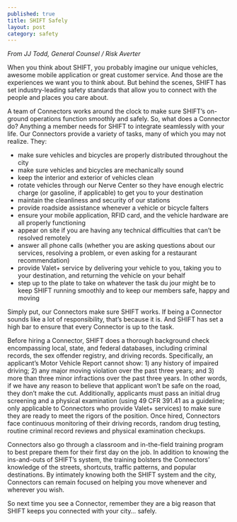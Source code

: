 ```yaml
---
published: true
title: SHIFT Safely
layout: post
category: safety
---
```

*From JJ Todd, General Counsel / Risk Averter*

When you think about SHIFT, you probably imagine our unique vehicles, awesome mobile application or great customer service. And those are the experiences we want you to think about. But behind the scenes, SHIFT has set industry-leading safety standards that allow you to connect with the people and places you care about.

A team of Connectors works around the clock to make sure SHIFT’s on-ground operations function smoothly and safely. So, what does a Connector do? Anything a member needs for SHIFT to integrate seamlessly with your life. Our Connectors provide a variety of tasks, many of which you may not realize. They:
- make sure vehicles and bicycles are properly distributed throughout the city
- make sure vehicles and bicycles are mechanically sound
- keep the interior and exterior of vehicles clean
- rotate vehicles through our Nerve Center so they have enough electric charge (or gasoline, if applicable) to get you to your destination 
- maintain the cleanliness and security of our stations
- provide roadside assistance whenever a vehicle or bicycle falters
- ensure your mobile application, RFID card, and the vehicle hardware are all properly functioning
- appear on site if you are having any technical difficulties that can’t be resolved remotely
- answer all phone calls (whether you are asking questions about our services, resolving a problem, or even asking for a restaurant recommendation)
- provide Valet+ service by delivering your vehicle to you, taking you to your destination, and returning the vehicle on your behalf
- step up to the plate to take on whatever the task du jour might be to keep SHIFT running smoothly and to keep our members safe, happy and moving

Simply put, our Connectors make sure SHIFT works. If being a Connector sounds like a lot of responsibility, that’s because it is. And SHIFT has set a high bar to ensure that every Connector is up to the task. 

Before hiring a Connector, SHIFT does a thorough background check encompassing local, state, and federal databases, including criminal records, the sex offender registry, and driving records. Specifically, an applicant’s Motor Vehicle Report cannot show: 1) any history of impaired driving; 2) any major moving violation over the past three years; and 3) more than three minor infractions over the past three years. In other words, if we have any reason to believe that applicant won’t be safe on the road, they don’t make the cut. Additionally, applicants must pass an initial drug screening and a physical examination (using 49 CFR 391.41 as a guideline; only applicable to Connectors who provide Valet+ services) to make sure they are ready to meet the rigors of the position. Once hired, Connectors face continuous monitoring of their driving records, random drug testing, routine criminal record reviews and physical examination checkups.

Connectors also go through a classroom and in-the-field training program to best prepare them for their first day on the job. In addition to knowing the ins-and-outs of SHIFT’s system, the training bolsters the Connectors’ knowledge of the streets, shortcuts, traffic patterns, and popular destinations. By intimately knowing both the SHIFT system and the city, Connectors can remain focused on helping you move whenever and wherever you wish.

So next time you see a Connector, remember they are a big reason that SHIFT keeps you connected with your city… safely. 
